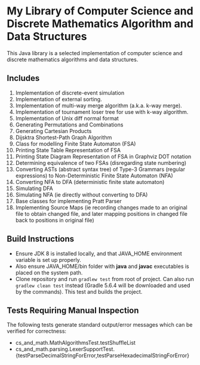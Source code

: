 # My Library of Computer Science and Discrete Mathematics Algorithm and Data Structures

This Java library is a selected implementation of computer science and discrete mathematics algorithms and data structures.

## Includes

  1. Implementation of discrete-event simulation
  1. Implementation of external sorting.
  1. Implementation of multi-way merge algorithm (a.k.a. k-way merge).
  1. Implementation of tournament loser tree for use with k-way algorithm.
  1. Implementation of Unix diff normal format
  1. Generating Permutations and Combinations
  1. Generating Cartesian Products
  1. Dijsktra Shortest-Path Graph Algorithm
  1. Class for modelling Finite State Automaton (FSA)
  1. Printing State Table Representation of FSA
  1. Printing State Diagram Representation of FSA in Graphviz DOT notation
  1. Determining equivalence of two FSAs (disregarding state numbering)
  1. Converting ASTs (abstract syntax tree) of Type-3 Grammars (regular expressions) to Non-Deterministic Finite State Automaton (NFA)
  1. Converting NFA to DFA (deterministic finite state automaton)
  1. Simulating DFA
  1. Simulating NFA (ie directly without converting to DFA)
  1. Base classes for implementing Pratt Parser
  1. Implementing Source Maps (ie recording changes made to an original file to obtain changed file, and later mapping positions in changed file back to positions in original file)
  

## Build Instructions

   * Ensure JDK 8 is installed locally, and that JAVA_HOME environment variable is set up properly.
   * Also ensure JAVA_HOME/bin folder with **java** and **javac** executables is placed on the system path.
   * Clone repository and run `gradlew test` from root of project. Can also run `gradlew clean test` instead (Gradle 5.6.4 will be downloaded and used by the commands). This test and builds the project.

## Tests Requiring Manual Inspection

The following tests generate standard output/error messages which can be verified for correctness:

   * cs_and_math.MathAlgorithmsTest.testShuffleList
   * cs_and_math.parsing.LexerSupportTest.{testParseDecimalStringForError,testParseHexadecimalStringForError}


